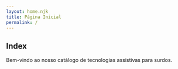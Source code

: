 ```yaml
---
layout: home.njk
title: Página Inicial
permalink: /
---
```


## Index
Bem-vindo ao nosso catálogo de tecnologias assistivas para surdos.
